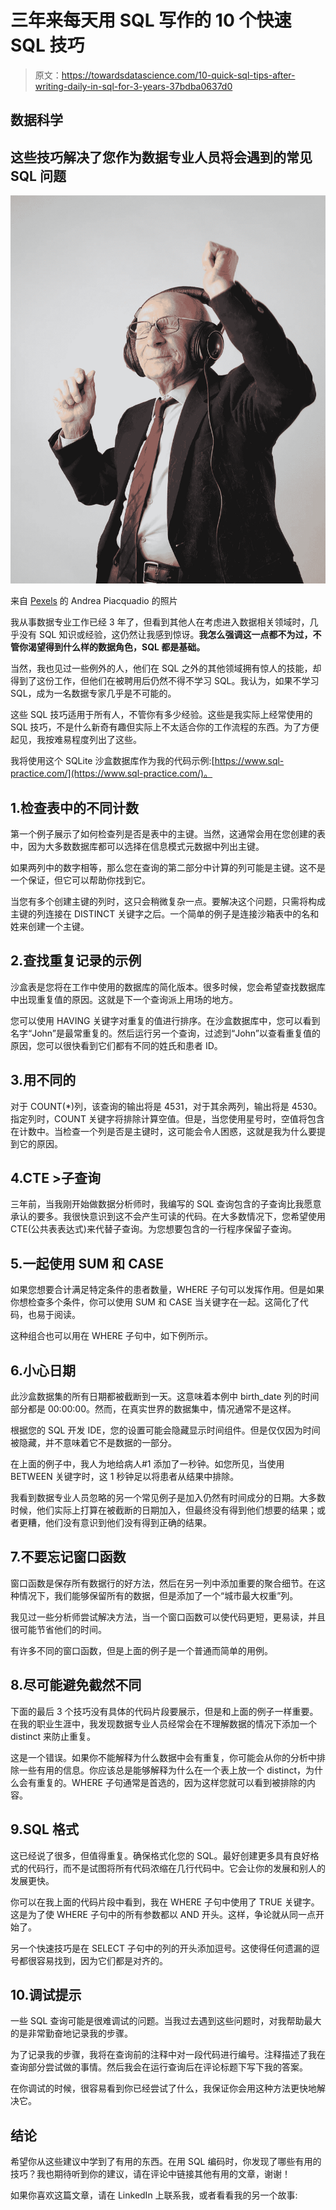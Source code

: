 # 三年来每天用 SQL 写作的 10 个快速 SQL 技巧

> 原文：<https://towardsdatascience.com/10-quick-sql-tips-after-writing-daily-in-sql-for-3-years-37bdba0637d0>

## 数据科学

## 这些技巧解决了您作为数据专业人员将会遇到的常见 SQL 问题

![](img/6d54b27c0561c6e2293f5723b1784764.png)

来自 [Pexels](https://www.pexels.com/photo/man-in-black-jacket-wearing-black-headphones-3831645/?utm_content=attributionCopyText&utm_medium=referral&utm_source=pexels) 的 Andrea Piacquadio 的照片

我从事数据专业工作已经 3 年了，但看到其他人在考虑进入数据相关领域时，几乎没有 SQL 知识或经验，这仍然让我感到惊讶。**我怎么强调这一点都不为过，不管你渴望得到什么样的数据角色，SQL 都是基础。**

当然，我也见过一些例外的人，他们在 SQL 之外的其他领域拥有惊人的技能，却得到了这份工作，但他们在被聘用后仍然不得不学习 SQL。我认为，如果不学习 SQL，成为一名数据专家几乎是不可能的。

这些 SQL 技巧适用于所有人，不管你有多少经验。这些是我实际上经常使用的 SQL 技巧，不是什么新奇有趣但实际上不太适合你的工作流程的东西。为了方便起见，我按难易程度列出了这些。

我将使用这个 SQLite 沙盒数据库作为我的代码示例:[https://www.sql-practice.com/](https://www.sql-practice.com/)。

## 1.检查表中的不同计数

第一个例子展示了如何检查列是否是表中的主键。当然，这通常会用在您创建的表中，因为大多数数据库都可以选择在信息模式元数据中列出主键。

如果两列中的数字相等，那么您在查询的第二部分中计算的列可能是主键。这不是一个保证，但它可以帮助你找到它。

当您有多个创建主键的列时，这只会稍微复杂一点。要解决这个问题，只需将构成主键的列连接在 DISTINCT 关键字之后。一个简单的例子是连接沙箱表中的名和姓来创建一个主键。

## 2.查找重复记录的示例

沙盒表是您将在工作中使用的数据库的简化版本。很多时候，您会希望查找数据库中出现重复值的原因。这就是下一个查询派上用场的地方。

您可以使用 HAVING 关键字对重复的值进行排序。在沙盒数据库中，您可以看到名字“John”是最常重复的。然后运行另一个查询，过滤到“John”以查看重复值的原因，您可以很快看到它们都有不同的姓氏和患者 ID。

## 3.用不同的

对于 COUNT(*)列，该查询的输出将是 4531，对于其余两列，输出将是 4530。指定列时，COUNT 关键字将排除计算空值。但是，当您使用星号时，空值将包含在计数中。当检查一个列是否是主键时，这可能会令人困惑，这就是我为什么要提到它的原因。

## 4.CTE >子查询

三年前，当我刚开始做数据分析师时，我编写的 SQL 查询包含的子查询比我愿意承认的要多。我很快意识到这不会产生可读的代码。在大多数情况下，您希望使用 CTE(公共表表达式)来代替子查询。为您想要包含的一行程序保留子查询。

## 5.一起使用 SUM 和 CASE

如果您想要合计满足特定条件的患者数量，WHERE 子句可以发挥作用。但是如果你想检查多个条件，你可以使用 SUM 和 CASE 当关键字在一起。这简化了代码，也易于阅读。

这种组合也可以用在 WHERE 子句中，如下例所示。

## 6.小心日期

此沙盒数据集的所有日期都被截断到一天。这意味着本例中 birth_date 列的时间部分都是 00:00:00。然而，在真实世界的数据集中，情况通常不是这样。

根据您的 SQL 开发 IDE，您的设置可能会隐藏显示时间组件。但是仅仅因为时间被隐藏，并不意味着它不是数据的一部分。

在上面的例子中，我人为地给病人#1 添加了一秒钟。如您所见，当使用 BETWEEN 关键字时，这 1 秒钟足以将患者从结果中排除。

我看到数据专业人员忽略的另一个常见例子是加入仍然有时间成分的日期。大多数时候，他们实际上打算在被截断的日期加入，但最终没有得到他们想要的结果；或者更糟，他们没有意识到他们没有得到正确的结果。

## 7.不要忘记窗口函数

窗口函数是保存所有数据行的好方法，然后在另一列中添加重要的聚合细节。在这种情况下，我们能够保留所有的数据，但是添加了一个“城市最大权重”列。

我见过一些分析师尝试解决方法，当一个窗口函数可以使代码更短，更易读，并且很可能节省他们的时间。

有许多不同的窗口函数，但是上面的例子是一个普通而简单的用例。

## 8.尽可能避免截然不同

下面的最后 3 个技巧没有具体的代码片段要展示，但是和上面的例子一样重要。在我的职业生涯中，我发现数据专业人员经常会在不理解数据的情况下添加一个 distinct 来防止重复。

这是一个错误。如果你不能解释为什么数据中会有重复，你可能会从你的分析中排除一些有用的信息。你应该总是能够解释为什么在一个表上放一个 distinct，为什么会有重复的。WHERE 子句通常是首选的，因为这样您就可以看到被排除的内容。

## 9.SQL 格式

这已经说了很多，但值得重复。确保格式化您的 SQL。最好创建更多具有良好格式的代码行，而不是试图将所有代码浓缩在几行代码中。它会让你的发展和别人的发展更快。

你可以在我上面的代码片段中看到，我在 WHERE 子句中使用了 TRUE 关键字。这是为了使 WHERE 子句中的所有参数都以 AND 开头。这样，争论就从同一点开始了。

另一个快速技巧是在 SELECT 子句中的列的开头添加逗号。这使得任何遗漏的逗号都很容易找到，因为它们都是对齐的。

## 10.调试提示

一些 SQL 查询可能是很难调试的问题。当我过去遇到这些问题时，对我帮助最大的是非常勤奋地记录我的步骤。

为了记录我的步骤，我将在查询前的注释中对一段代码进行编号。注释描述了我在查询部分尝试做的事情。然后我会在运行查询后在评论标题下写下我的答案。

在你调试的时候，很容易看到你已经尝试了什么，我保证你会用这种方法更快地解决它。

## 结论

希望你从这些建议中学到了有用的东西。在用 SQL 编码时，你发现了哪些有用的技巧？我也期待听到你的建议，请在评论中链接其他有用的文章，谢谢！

[](https://medium.com/@andreasmartinson/membership)  

如果你喜欢这篇文章，请在 LinkedIn 上联系我，或者看看我的另一个故事:

[](/why-is-nobody-talking-about-sql-anti-joins-f970a5f6cb54)  [](/5-window-function-examples-to-take-your-sql-skills-to-the-next-level-2b3306650bb6) 